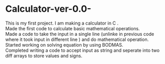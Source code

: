 # Calculator-ver-0.0-
This is my first project. I am making a calculator in C .<br/>
Made the first code to calculate basic mathematical operations.<br/>
Made a code to take the input in a single line (unlinke in previous code where it took input in different line ) and do mathematical operation. <br/>
Started working on solving equation by using BODMAS.<br/>
Completed writing a code to accept input as string and seperate into two diff arrays to store values and signs.